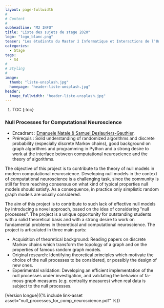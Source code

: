```yaml
---
layout: page-fullwidth
#
# Content
#
subheadline: "M2 INFO"
title: "Liste des sujets de stage 2020"
logo: "logo_blanc.png"
teaser: "Les étudiants du Master 2 Informatique et Interactions de l’Université Côte d’Azur vont effectuer un stage de recherche ou professionnalisant lors de leur quatrième (et dernier) semestre."
categories:
  - Stage
tags:
  - S4
#
# Styling
#
image:
  thumb: "liste-unsplash.jpg"
  homepage: "header-liste-unsplash.jpg"
header:
  image_fullwidth: "header-liste-unsplash.jpg"
---
```


1. TOC
{:toc}

### Null Processes for Computational Neuroscience ###

- Encadrant : [Emanuele Natale & Samuel Deslauriers-Gauthier](mailto:emanuele.natale@inria.fr,samuel.deslauriers-gauthier@inria.fr).
- Prérequis : Solid understanding of randomized algorithms and discrete probability (especially discrete Markov chains), good background on graph algorithms and programming in Python and a strong desire to work at the interface between computational neuroscience and the theory of algorithms.

The objective of this project is to contribute to the theory of null models in modern computational neuroscience. Developing null models in the context of computational neuroscience is a challenging task, since the community is still far from reaching consensus on what kind of typical properties null models should satisfy. As a consequence, in practice only simplistic random graph models are usually considered.

The aim of this project is to contribute to such lack of effective null models by introducing a novel approach, based on the idea of considering "null processes". The project is a unique opportunity for outstanding students with a solid theoretical basis and with a strong desire to work on fundamental problems in theoretical and computational neuroscience. The project is articulated in three main parts:

- Acquisition of theoretical background: Reading papers on discrete Markov chains which transform the topology of a graph and on the properties of famous random graph models.
- Original research: Identifying theoretical principles which motivate the choice of the null processes to be considered, or possibly the design of new ones.
- Experimental validation: Developing an efficient implementation of the null processes under investigation, and validating the behavior of fa- mous graph measures (e.g. centrality measures) when real data is subject to the null processes.

[Version longue]({% include link-asset asset="null_processes_for_comp_neuroscience.pdf" %})

<!--
### Nom du projet ###
 - Nombre d'étudiants souhaité :
 - Encadrant : [Prénom Nom](mailto:prenom.nom@domaine.fr).
 - Prérequis :

Résumé du projet, qu’il est trop cool ce projet


 - Références :
  - M. Untel, Cet article super important, 2000
  - M. Toutlemonde, Celui aussi est bien, 2010

-->
